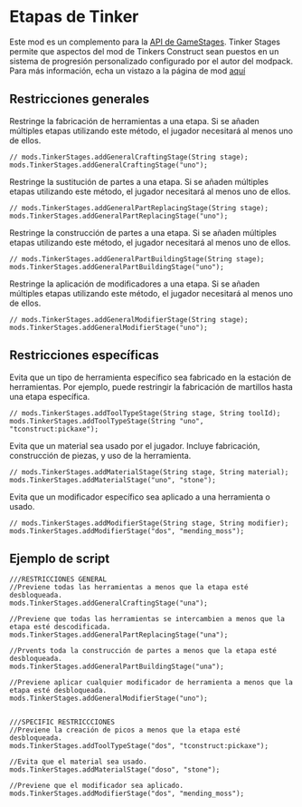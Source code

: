 # Etapas de Tinker

Este mod es un complemento para la [API de GameStages](https://minecraft.curseforge.com/projects/game-stages). Tinker Stages permite que aspectos del mod de Tinkers Construct sean puestos en un sistema de progresión personalizado configurado por el autor del modpack. Para más información, echa un vistazo a la página de mod [aquí](https://minecraft.curseforge.com/projects/tinkerstages)

## Restricciones generales

Restringe la fabricación de herramientas a una etapa. Si se añaden múltiples etapas utilizando este método, el jugador necesitará al menos uno de ellos.

```zenscript
// mods.TinkerStages.addGeneralCraftingStage(String stage);
mods.TinkerStages.addGeneralCraftingStage("uno");
```

Restringe la sustitución de partes a una etapa. Si se añaden múltiples etapas utilizando este método, el jugador necesitará al menos uno de ellos.

```zenscript
// mods.TinkerStages.addGeneralPartReplacingStage(String stage);
mods.TinkerStages.addGeneralPartReplacingStage("uno");
```

Restringe la construcción de partes a una etapa. Si se añaden múltiples etapas utilizando este método, el jugador necesitará al menos uno de ellos.

```zenscript
// mods.TinkerStages.addGeneralPartBuildingStage(String stage);
mods.TinkerStages.addGeneralPartBuildingStage("uno");
```

Restringe la aplicación de modificadores a una etapa. Si se añaden múltiples etapas utilizando este método, el jugador necesitará al menos uno de ellos.

```zenscript
// mods.TinkerStages.addGeneralModifierStage(String stage);
mods.TinkerStages.addGeneralModifierStage("uno");
```

## Restricciones específicas

Evita que un tipo de herramienta específico sea fabricado en la estación de herramientas. Por ejemplo, puede restringir la fabricación de martillos hasta una etapa específica.

```zenscript
// mods.TinkerStages.addToolTypeStage(String stage, String toolId);
mods.TinkerStages.addToolTypeStage(String "uno", "tconstruct:pickaxe");
```

Evita que un material sea usado por el jugador. Incluye fabricación, construcción de piezas, y uso de la herramienta.

```zenscript
// mods.TinkerStages.addMaterialStage(String stage, String material);
mods.TinkerStages.addMaterialStage("uno", "stone");
```

Evita que un modificador específico sea aplicado a una herramienta o usado.

```zenscript
// mods.TinkerStages.addModifierStage(String stage, String modifier);
mods.TinkerStages.addModifierStage("dos", "mending_moss");
```

## Ejemplo de script

```zenscript
///RESTRICCIONES GENERAL
//Previene todas las herramientas a menos que la etapa esté desbloqueada.
mods.TinkerStages.addGeneralCraftingStage("una");

//Previene que todas las herramientas se intercambien a menos que la etapa esté descodificada.
mods.TinkerStages.addGeneralPartReplacingStage("una");

//Prvents toda la construcción de partes a menos que la etapa esté desbloqueada.
mods.TinkerStages.addGeneralPartBuildingStage("una");

//Previene aplicar cualquier modificador de herramienta a menos que la etapa esté desbloqueada.
mods.TinkerStages.addGeneralModifierStage("uno");


///SPECIFIC RESTRICCCIONES
//Previene la creación de picos a menos que la etapa esté desbloqueada.
mods.TinkerStages.addToolTypeStage("dos", "tconstruct:pickaxe");

//Evita que el material sea usado. 
mods.TinkerStages.addMaterialStage("doso", "stone");

//Previene que el modificador sea aplicado.
mods.TinkerStages.addModifierStage("dos", "mending_moss");
```